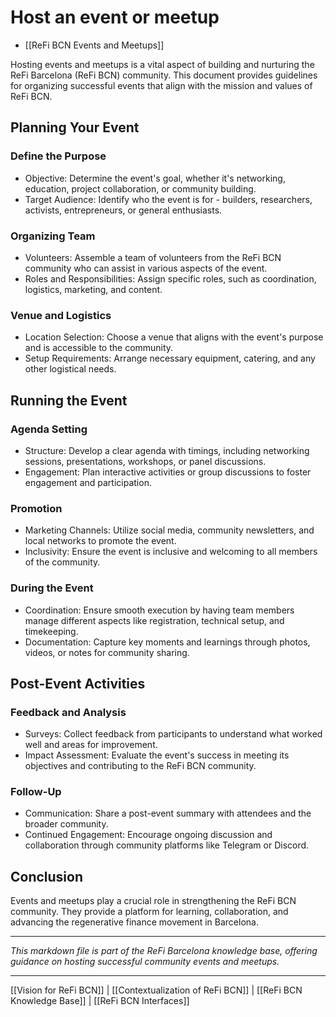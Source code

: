 # Host an event or meetup

- [[ReFi BCN Events and Meetups]]

Hosting events and meetups is a vital aspect of building and nurturing the ReFi Barcelona (ReFi BCN) community. This document provides guidelines for organizing successful events that align with the mission and values of ReFi BCN.

## Planning Your Event

### Define the Purpose

- Objective: Determine the event's goal, whether it's networking, education, project collaboration, or community building.
- Target Audience: Identify who the event is for - builders, researchers, activists, entrepreneurs, or general enthusiasts.

### Organizing Team

- Volunteers: Assemble a team of volunteers from the ReFi BCN community who can assist in various aspects of the event.
- Roles and Responsibilities: Assign specific roles, such as coordination, logistics, marketing, and content.

### Venue and Logistics

- Location Selection: Choose a venue that aligns with the event's purpose and is accessible to the community.
- Setup Requirements: Arrange necessary equipment, catering, and any other logistical needs.

## Running the Event

### Agenda Setting

- Structure: Develop a clear agenda with timings, including networking sessions, presentations, workshops, or panel discussions.
- Engagement: Plan interactive activities or group discussions to foster engagement and participation.

### Promotion

- Marketing Channels: Utilize social media, community newsletters, and local networks to promote the event.
- Inclusivity: Ensure the event is inclusive and welcoming to all members of the community.

### During the Event

- Coordination: Ensure smooth execution by having team members manage different aspects like registration, technical setup, and timekeeping.
- Documentation: Capture key moments and learnings through photos, videos, or notes for community sharing.

## Post-Event Activities

### Feedback and Analysis

- Surveys: Collect feedback from participants to understand what worked well and areas for improvement.
- Impact Assessment: Evaluate the event's success in meeting its objectives and contributing to the ReFi BCN community.

### Follow-Up

- Communication: Share a post-event summary with attendees and the broader community.
- Continued Engagement: Encourage ongoing discussion and collaboration through community platforms like Telegram or Discord.

## Conclusion

Events and meetups play a crucial role in strengthening the ReFi BCN community. They provide a platform for learning, collaboration, and advancing the regenerative finance movement in Barcelona.

---

*This markdown file is part of the ReFi Barcelona knowledge base, offering guidance on hosting successful community events and meetups.*

---

[[Vision for ReFi BCN]] | [[Contextualization of ReFi BCN]] | [[ReFi BCN Knowledge Base]] | [[ReFi BCN Interfaces]]

